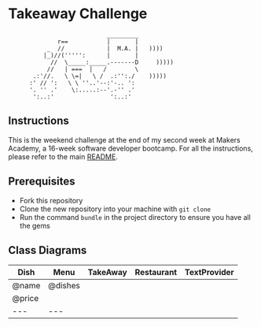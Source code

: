 Takeaway Challenge
==================
```
                            _________
              r==           |       |
           _  //            |  M.A. |   ))))
          |_)//(''''':      |       |
            //  \_____:_____.-------D     )))))
           //   | ===  |   /        \
       .:'//.   \ \=|   \ /  .:'':./    )))))
      :' // ':   \ \ ''..'--:'-.. ':
      '. '' .'    \:.....:--'.-'' .'
       ':..:'                ':..:'

 ```

Instructions
-------

This is the weekend challenge at the end of my second week at Makers Academy, a 16-week software developer bootcamp. For all the instructions, please refer to the main [README](https://github.com/AndreaDiotallevi/takeaway-challenge/blob/master/README.md).

Prerequisites
-------

* Fork this repository
* Clone the new repository into your machine with ```git clone```
* Run the command ```bundle``` in the project directory to ensure you have all the gems

Class Diagrams
-------

Dish      | Menu    | TakeAway | Restaurant | TextProvider
---       | ----    | -------- | ---------- | ------------
@name     | @dishes |
@price    |
---       | ---     | 
